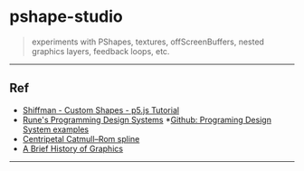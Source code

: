 # pshape-studio
> experiments with PShapes, textures, offScreenBuffers, nested graphics layers, feedback loops, etc.
____________



## Ref
* [Shiffman - Custom Shapes - p5.js Tutorial][1]
* [Rune's Programming Design Systems][2]
    *[Github: Programing Design System examples][5]
* [Centripetal Catmull–Rom spline][3]
* [A Brief History of Graphics][4]








---------
[1]:https://www.youtube.com/watch?v=76fiD5DvzeQ
[2]:https://programmingdesignsystems.com/shape/custom-shapes/index.html#custom-shapes-pANLh0l
[3]:https://en.wikipedia.org/wiki/Centripetal_Catmull%E2%80%93Rom_spline
[4]:https://www.youtube.com/watch?v=QyjyWUrHsFc
[5]:https://github.com/runemadsen/programmingdesignsystems.com


